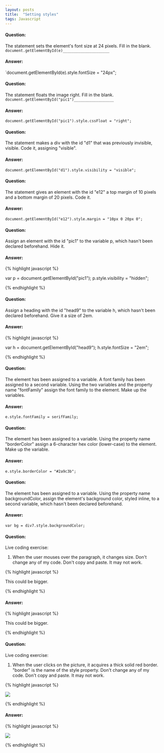 ```yaml
---
layout: posts
title:  "Setting styles"
tags: Javascript
---
```


#### Question:
The statement sets the element's font size at 24 pixels. Fill in the blank.
`document.getElementById(e)_____________________`

#### Answer:
`document.getElementById(e).style.fontSize = "24px";

#### Question:
The statement floats the image right. Fill in the blank.
`document.getElementById("pic1")__________________`

#### Answer:
`document.getElementById("pic1").style.cssFloat = "right";`

#### Question:
The statement makes a div with the id "d1" that was previously invisible, visible. Code it, assigning "visible".

#### Answer:
`document.getElementById("d1").style.visibility = "visible";`

#### Question:
The statement gives an element with the id "e12" a top margin of 10 pixels and a bottom margin of 20 pixels. Code it.

#### Answer:
`document.getElementById("e12").style.margin = "10px 0 20px 0";`

#### Question:
Assign an element with the id "pic1" to the variable p, which hasn't been declared beforehand. Hide it.

#### Answer:
{% highlight javascript %}

var p = document.getElementById("pic1");
p.style.visibility = "hidden";

{% endhighlight %}

#### Question:
Assign a heading with the id "head9" to the variable h, which hasn't been declared beforehand. Give it a size of 2em.

#### Answer:
{% highlight javascript %}

var h = document.getElementById("head9");
h.style.fontSize = "2em";

{% endhighlight %}

#### Question:
The element has been assigned to a variable. A font family has been assigned to a second variable. Using the two variables and the property name "fontFamily" assign the font family to the element. Make up the variables.

#### Answer:
`e.style.fontFamily = serifFamily;`

#### Question:
The element has been assigned to a variable. Using the property name "borderColor" assign a 6-character hex color (lower-case) to the element. Make up the variable.

#### Answer:
`e.style.borderColor = "#2a9c3b";`

#### Question:
The element has been assigned to a variable. Using the property name backgroundColor, assign the element's background color, styled inline, to a second variable, which hasn't been declared beforehand.

#### Answer:
`var bg = div7.style.backgroundColor;`

#### Question:
Live coding exercise:
1) When the user mouses over the paragraph, it changes size. Don't change any of my code. Don't copy and paste. It may not work.

{% highlight javascript %}

<p id="p1" onMouseover="chgSize();">
This could be bigger.
</p>

<script>

CODE THE FUNCTION HERE

</script>

{% endhighlight %}

#### Answer:
{% highlight javascript %}

<p id="p1" onMouseover="chgSize();">
This could be bigger.
</p>

<script>

function chgSize() {
  var p = document.getElementById("p1");
  p.style.fontSize = "2em";
}

</script>

{% endhighlight %}

#### Question:
Live coding exercise:
1) When the user clicks on the picture, it acquires a thick solid red border. "border" is the name of the style property. Don't change any of my code. Don't copy and paste. It may not work.

{% highlight javascript %}

<img src="janice-after.jpg" id="jan" onClick="makeBorder();">

<script>

CODE THE FUNCTION HERE

</script>

{% endhighlight %}

#### Answer:
{% highlight javascript %}

<img src="janice-after.jpg" id="jan" onClick="makeBorder();">

<script>
function makeBorder() {
  var month = document.getElementById("jan");
  month.style.border = "thick solid red";
}
</script>

{% endhighlight %}
